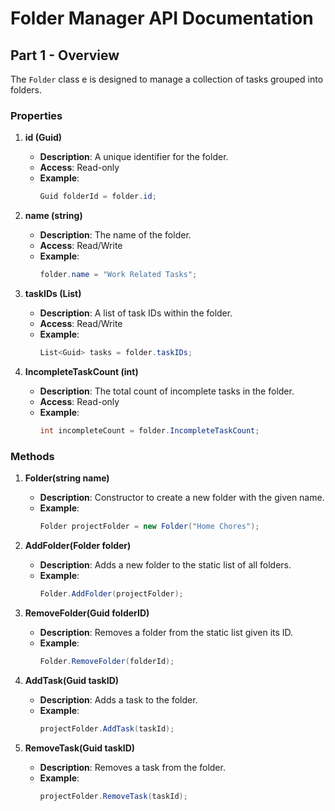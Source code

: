 # Folder Manager API Documentation

## Part 1 - Overview

The `Folder` class e is designed to manage a collection of tasks grouped into folders.


### Properties

1. **id (Guid)**
   - **Description**: A unique identifier for the folder.
   - **Access**: Read-only
   - **Example**:
     ```csharp
     Guid folderId = folder.id;
     ```

2. **name (string)**
   - **Description**: The name of the folder.
   - **Access**: Read/Write
   - **Example**:
     ```csharp
     folder.name = "Work Related Tasks";
     ```

3. **taskIDs (List<Guid>)**
   - **Description**: A list of task IDs within the folder.
   - **Access**: Read/Write
   - **Example**:
     ```csharp
     List<Guid> tasks = folder.taskIDs;
     ```

4. **IncompleteTaskCount (int)**
   - **Description**: The total count of incomplete tasks in the folder.
   - **Access**: Read-only
   - **Example**:
     ```csharp
     int incompleteCount = folder.IncompleteTaskCount;
     ```

### Methods

1. **Folder(string name)**
   - **Description**: Constructor to create a new folder with the given name.
   - **Example**:
     ```csharp
     Folder projectFolder = new Folder("Home Chores");
     ```

2. **AddFolder(Folder folder)**
   - **Description**: Adds a new folder to the static list of all folders.
   - **Example**:
     ```csharp
     Folder.AddFolder(projectFolder);
     ```

3. **RemoveFolder(Guid folderID)**
   - **Description**: Removes a folder from the static list given its ID.
   - **Example**:
     ```csharp
     Folder.RemoveFolder(folderId);
     ```

4. **AddTask(Guid taskID)**
   - **Description**: Adds a task to the folder.
   - **Example**:
     ```csharp
     projectFolder.AddTask(taskId);
     ```

5. **RemoveTask(Guid taskID)**
   - **Description**: Removes a task from the folder.
   - **Example**:
     ```csharp
     projectFolder.RemoveTask(taskId);
     ```